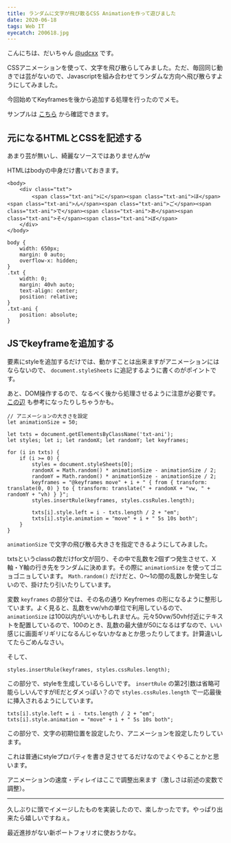 ```yaml
---
title: ランダムに文字が飛び散るCSS Animationを作って遊びました
date: 2020-06-18
tags: Web IT
eyecatch: 200618.jpg
---
```


こんにちは、だいちゃん [@udcxx](https://twitter.com/udc_xx) です。

CSSアニメーションを使って、文字を飛び散らしてみました。ただ、毎回同じ動きでは芸がないので、Javascriptを組み合わせてランダムな方向へ飛び散らすようにしてみました。

今回始めてKeyframesを後から追加する処理を行ったのでメモ。

サンプルは [こちら](http://play.udcxx.me/20-css-ani-random/) から確認できます。

## 元になるHTMLとCSSを記述する

あまり芸が無いし、綺麗なソースではありませんがw

HTMLはbodyの中身だけ書いておきます。

```
<body>
	<div class="txt">
		<span class="txt-ani">に</span><span class="txt-ani">ほ</span><span class="txt-ani">ん</span><span class="txt-ani">ご</span><span class="txt-ani">で</span><span class="txt-ani">あ</span><span class="txt-ani">そ</span><span class="txt-ani">ぼ</span>
	</div>
</body>
```

```
body {
	width: 650px;
	margin: 0 auto;
	overflow-x: hidden;
}
.txt {
	width: 0;
	margin: 40vh auto;
	text-align: center;
	position: relative;
}
.txt-ani {
	position: absolute;
}
```

## JSでkeyframeを追加する

要素にstyleを追加するだけでは、動かすことは出来ますがアニメーションにはならないので、 `document.styleSheets` に追記するように書くのがポイントです。

あと、DOM操作するので、なるべく後から処理させるように注意が必要です。 [この辺](https://blog.udcxx.me/article/200227/js-onload-event/) も参考になったりしちゃうかも。

```
// アニメーションの大きさを設定
let animationSize = 50;

let txts = document.getElementsByClassName('txt-ani');
let styles; let i; let randomX; let randomY; let keyframes;

for (i in txts) {
	if (i >= 0) {
		styles = document.styleSheets[0];
		randomX = Math.random() * animationSize - animationSize / 2;
		randomY = Math.random() * animationSize - animationSize / 2;
		keyframes = "@keyframes move" + i + " { from { transform: translate(0, 0) } to { transform: translate(" + randomX + "vw, " + randomY + "vh) } }";
		styles.insertRule(keyframes, styles.cssRules.length);

		txts[i].style.left = i - txts.length / 2 + "em";
		txts[i].style.animation = "move" + i + " 5s 10s both";
	}
}
```

`animationSize` で文字の飛び散る大きさを指定できるようにしてみました。

txtsというclassの数だけfor文が回り、その中で乱数を2個ずつ発生させて、X軸・Y軸の行き先をランダムに決めます。その際に `animationSize` を使ってゴニョゴニョしています。 `Math.random()` だけだと、0〜1の間の乱数しか発生しないので、掛けたり引いたりしています。

変数 `keyframes` の部分では、その名の通り Keyfremes の形になるように整形しています。よく見ると、乱数をvw/vhの単位で利用しているので、 `animationSize` は100以内がいいかもしれません。元々50vw/50vh付近にテキストを配置しているので、100のとき、乱数の最大値が50になるはずなので、いい感じに画面ギリギリになるんじゃないかなぁとか思ったりしてます。計算違いしてたらごめんなさい。

そして、

```
styles.insertRule(keyframes, styles.cssRules.length);
```

この部分で、styleを生成しているらしいです。 `insertRule` の第2引数は省略可能らしいんですがIEだとダメっぽい？ので `styles.cssRules.length` で一応最後に挿入されるようにしています。

```
txts[i].style.left = i - txts.length / 2 + "em";
txts[i].style.animation = "move" + i + " 5s 10s both";
```

この部分で、文字の初期位置を設定したり、アニメーションを設定したりしています。

これは普通にstyleプロパティを書き足させてるだけなのでよくやることかと思います。

アニメーションの速度・ディレイはここで調整出来ます（激しさは前述の変数で調整）。

----

久しぶりに頭でイメージしたものを実装したので、楽しかったです。やっぱり出来たら嬉しいですねぇ。

最近進捗がない新ポートフォリオに使おうかな。
